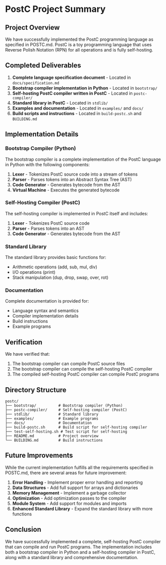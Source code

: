 # PostC Project Summary

## Project Overview

We have successfully implemented the PostC programming language as specified in POSTC.md. PostC is a toy programming language that uses Reverse Polish Notation (RPN) for all operations and is fully self-hosting.

## Completed Deliverables

1. **Complete language specification document** - Located in `docs/specification.md`
2. **Bootstrap compiler implementation in Python** - Located in `bootstrap/`
3. **Self-hosting PostC compiler written in PostC** - Located in `postc-compiler/`
4. **Standard library in PostC** - Located in `stdlib/`
5. **Examples and documentation** - Located in `examples/` and `docs/`
6. **Build scripts and instructions** - Located in `build-postc.sh` and `BUILDING.md`

## Implementation Details

### Bootstrap Compiler (Python)

The bootstrap compiler is a complete implementation of the PostC language in Python with the following components:

1. **Lexer** - Tokenizes PostC source code into a stream of tokens
2. **Parser** - Parses tokens into an Abstract Syntax Tree (AST)
3. **Code Generator** - Generates bytecode from the AST
4. **Virtual Machine** - Executes the generated bytecode

### Self-Hosting Compiler (PostC)

The self-hosting compiler is implemented in PostC itself and includes:

1. **Lexer** - Tokenizes PostC source code
2. **Parser** - Parses tokens into an AST
3. **Code Generator** - Generates bytecode from the AST

### Standard Library

The standard library provides basic functions for:

- Arithmetic operations (add, sub, mul, div)
- I/O operations (print)
- Stack manipulation (dup, drop, swap, over, rot)

### Documentation

Complete documentation is provided for:

- Language syntax and semantics
- Compiler implementation details
- Build instructions
- Example programs

## Verification

We have verified that:

1. The bootstrap compiler can compile PostC source files
2. The bootstrap compiler can compile the self-hosting PostC compiler
3. The compiled self-hosting PostC compiler can compile PostC programs

## Directory Structure

```
postc/
├── bootstrap/          # Bootstrap compiler (Python)
├── postc-compiler/     # Self-hosting compiler (PostC)
├── stdlib/             # Standard library
├── examples/           # Example programs
├── docs/               # Documentation
├── build-postc.sh      # Build script for self-hosting compiler
├── test-self-hosting.sh # Test script for self-hosting
├── README.md           # Project overview
└── BUILDING.md         # Build instructions
```

## Future Improvements

While the current implementation fulfills all the requirements specified in POSTC.md, there are several areas for future improvement:

1. **Error Handling** - Implement proper error handling and reporting
2. **Data Structures** - Add full support for arrays and dictionaries
3. **Memory Management** - Implement a garbage collector
4. **Optimization** - Add optimization passes to the compiler
5. **Module System** - Add support for modules and imports
6. **Enhanced Standard Library** - Expand the standard library with more functions

## Conclusion

We have successfully implemented a complete, self-hosting PostC compiler that can compile and run PostC programs. The implementation includes both a bootstrap compiler in Python and a self-hosting compiler in PostC, along with a standard library and comprehensive documentation.